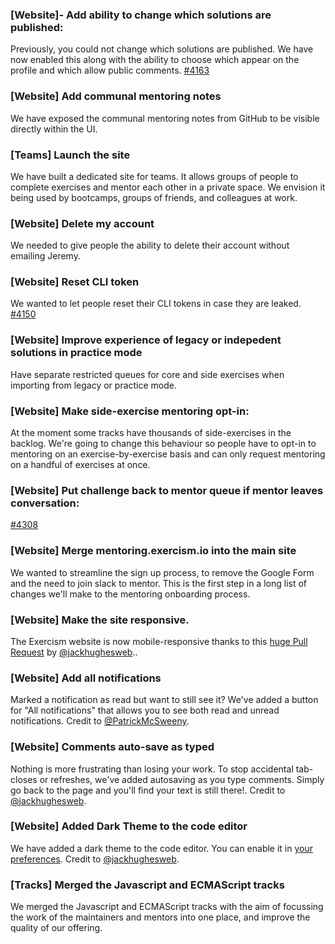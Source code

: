 ### [Website]- Add ability to change which solutions are published:

Previously, you could not change which solutions are published. We have now enabled this along with the ability to choose which appear on the profile and which allow public comments. [#4163](https://github.com/exercism/exercism/issues/4163)

### [Website] Add communal mentoring notes
We have exposed the communal mentoring notes from GitHub to be visible directly within the UI.

### [Teams] Launch the site

We have built a dedicated site for teams. It allows groups of people to complete exercises and mentor each other in a private space. We envision it being used by bootcamps, groups of friends, and colleagues at work.

### [Website] Delete my account

We needed to give people the ability to delete their account without emailing Jeremy.

### [Website] Reset CLI token

We wanted to let people reset their CLI tokens in case they are leaked. [#4150](https://github.com/exercism/exercism/issues/4150)

### [Website] Improve experience of legacy or indepedent solutions in practice mode

Have separate restricted queues for core and side exercises when importing from legacy or practice mode.

### [Website] Make side-exercise mentoring opt-in:

At the moment some tracks have thousands of side-exercises in the backlog. We're going to change this behaviour so people have to opt-in to mentoring on an exercise-by-exercise basis and can only request mentoring on a handful of exercises at once.

### [Website] Put challenge back to mentor queue if mentor leaves conversation:
[#4308](https://github.com/exercism/exercism/issues/4308)

### [Website] Merge mentoring.exercism.io into the main site

We wanted to streamline the sign up process, to remove the Google Form and the need to join slack to mentor. This is the first step in a long list of changes we'll make to the mentoring onboarding process.

### [Website] Make the site responsive.

The Exercism website is now mobile-responsive thanks to this [huge Pull Request](https://github.com/exercism/website/pull/252) by [@jackhughesweb](https://github.com/jackhughesweb)..

### [Website] Add all notifications

Marked a notification as read but want to still see it? We've added a button for "All notifications" that allows you to see both read and unread notifications. Credit to [@PatrickMcSweeny](https://github.com/PatrickMcSweeny).

### [Website] Comments auto-save as typed

Nothing is more frustrating than losing your work. To stop accidental tab-closes or refreshes, we've added autosaving as you type comments. Simply go back to the page and you'll find your text is still there!. Credit to [@jackhughesweb](https://github.com/jackhughesweb).

### [Website] Added Dark Theme to the code editor

We have added a dark theme to the code editor. You can enable it in [your preferences](https://exercism.io/my/settings/preferences/edit). Credit to [@jackhughesweb](https://github.com/jackhughesweb).

### [Tracks] Merged the Javascript and ECMAScript tracks

We merged the Javascript and ECMAScript tracks with the aim of focussing the work of the maintainers and mentors into one place, and improve the quality of our offering. 
